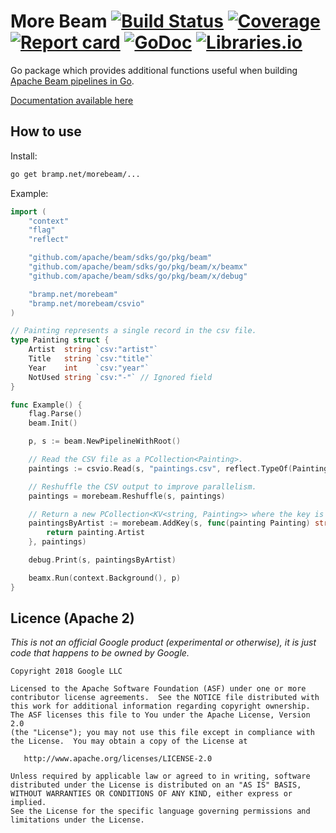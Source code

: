 # More Beam [![Build Status](https://img.shields.io/travis/bramp/morebeam.svg)](https://travis-ci.org/bramp/morebeam) [![Coverage](https://img.shields.io/coveralls/bramp/morebeam.svg)](https://coveralls.io/github/bramp/morebeam) [![Report card](https://goreportcard.com/badge/github.com/bramp/morebeam)](https://goreportcard.com/report/github.com/bramp/morebeam) [![GoDoc](https://godoc.org/bramp.net/morebeam?status.svg)](https://godoc.org/bramp.net/morebeam) [![Libraries.io](https://img.shields.io/librariesio/github/bramp/morebeam.svg)](https://libraries.io/github/bramp/morebeam)

Go package which provides additional functions useful when building [Apache Beam pipelines in Go](https://beam.apache.org/documentation/sdks/go/).

[Documentation available here](https://godoc.org/bramp.net/morebeam)

## How to use

Install:

```bash
go get bramp.net/morebeam/...
```

Example:

```go
import (
    "context"
    "flag"
    "reflect"

    "github.com/apache/beam/sdks/go/pkg/beam"
    "github.com/apache/beam/sdks/go/pkg/beam/x/beamx"
    "github.com/apache/beam/sdks/go/pkg/beam/x/debug"

    "bramp.net/morebeam"
    "bramp.net/morebeam/csvio"
)

// Painting represents a single record in the csv file.
type Painting struct {
    Artist  string `csv:"artist"`
    Title   string `csv:"title"`
    Year    int    `csv:"year"`
    NotUsed string `csv:"-"` // Ignored field
}

func Example() {
    flag.Parse()
    beam.Init()

    p, s := beam.NewPipelineWithRoot()

    // Read the CSV file as a PCollection<Painting>.
    paintings := csvio.Read(s, "paintings.csv", reflect.TypeOf(Painting{}))

    // Reshuffle the CSV output to improve parallelism.
    paintings = morebeam.Reshuffle(s, paintings)

    // Return a new PCollection<KV<string, Painting>> where the key is the artist.
    paintingsByArtist := morebeam.AddKey(s, func(painting Painting) string {
        return painting.Artist
    }, paintings)

    debug.Print(s, paintingsByArtist)

    beamx.Run(context.Background(), p)
}
```

## Licence (Apache 2)

*This is not an official Google product (experimental or otherwise), it is just code that happens to be owned by Google.*

```
Copyright 2018 Google LLC

Licensed to the Apache Software Foundation (ASF) under one or more
contributor license agreements.  See the NOTICE file distributed with
this work for additional information regarding copyright ownership.
The ASF licenses this file to You under the Apache License, Version 2.0
(the "License"); you may not use this file except in compliance with
the License.  You may obtain a copy of the License at

   http://www.apache.org/licenses/LICENSE-2.0

Unless required by applicable law or agreed to in writing, software
distributed under the License is distributed on an "AS IS" BASIS,
WITHOUT WARRANTIES OR CONDITIONS OF ANY KIND, either express or implied.
See the License for the specific language governing permissions and
limitations under the License.
```